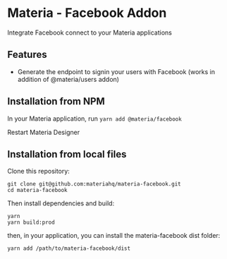 # Materia - Facebook Addon

Integrate Facebook connect to your Materia applications

## Features

- Generate the endpoint to signin your users with Facebook (works in addition of @materia/users addon)

## Installation from NPM

In your Materia application, run `yarn add @materia/facebook`

Restart Materia Designer

## Installation from local files

Clone this repository:

```
git clone git@github.com:materiahq/materia-facebook.git
cd materia-facebook
```

Then install dependencies and build:

```
yarn
yarn build:prod
```

then, in your application, you can install the materia-facebook dist folder:

```
yarn add /path/to/materia-facebook/dist
```
